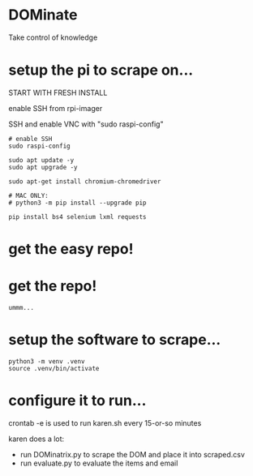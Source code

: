 # DOMinate
Take control of knowledge

# setup the pi to scrape on...
START WITH FRESH INSTALL

enable SSH from rpi-imager

SSH and enable VNC with "sudo raspi-config"

```
# enable SSH
sudo raspi-config

sudo apt update -y
sudo apt upgrade -y

sudo apt-get install chromium-chromedriver

# MAC ONLY:
# python3 -m pip install --upgrade pip

pip install bs4 selenium lxml requests
```

# get the easy repo!

# get the repo!
```
ummm...
```

# setup the software to scrape... 
```
python3 -m venv .venv
source .venv/bin/activate

```

# configure it to run...

crontab -e is used to run karen.sh every 15-or-so minutes

karen does a lot:

- run DOMinatrix.py to scrape the DOM and place it into scraped.csv
- run evaluate.py to evaluate the items and email



